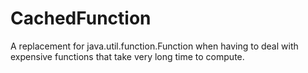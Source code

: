 # CachedFunction
A replacement for java.util.function.Function when having to deal with expensive functions that take very long time to compute.
